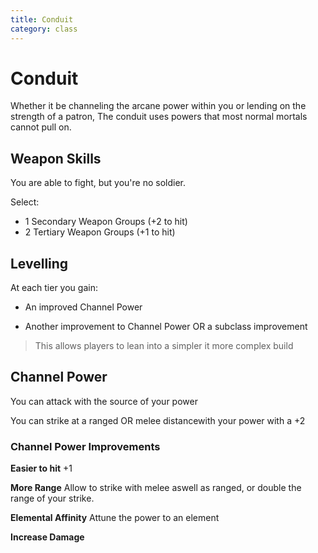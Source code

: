 ```yaml
---
title: Conduit 
category: class
---
```


# Conduit

Whether it be channeling the arcane power within you or lending on the strength of a patron, The conduit uses powers that most normal mortals cannot pull on.

## Weapon Skills

You are able to fight, but you're no soldier.

Select:
- 1 Secondary Weapon Groups (+2 to hit)
- 2 Tertiary Weapon Groups (+1 to hit)

## Levelling 

At each tier you gain:

- An improved Channel Power  

- Another improvement to Channel Power OR a subclass improvement
> This allows players to lean into a simpler it more complex build

## Channel Power

You can attack with the source of your power 

You can strike at a ranged OR melee distancewith your power with a +2

### Channel Power Improvements

**Easier to hit** 
+1

**More Range**
Allow to strike with melee aswell as ranged, or double the range of your strike.

**Elemental Affinity**
Attune the power to an element

**Increase Damage**
